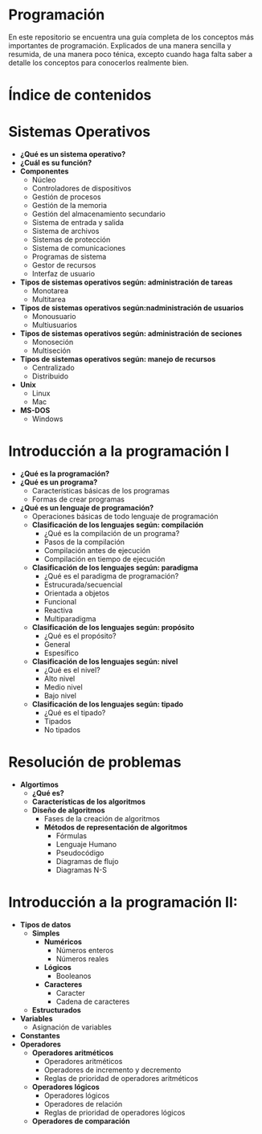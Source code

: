 # Programación

En este repositorio se encuentra una guía completa de los conceptos más importantes de programación. Explicados de una manera sencilla y resumida, de una manera poco ténica, excepto cuando haga falta saber a detalle los conceptos para conocerlos realmente bien. 

# Índice de contenidos 

# Sistemas Operativos
* **¿Qué es un sistema operativo?**
* **¿Cuál es su función?**
* **Componentes**
    * Núcleo
    * Controladores de dispositivos
    * Gestión de procesos
    * Gestión de la memoria
    * Gestión del almacenamiento secundario
    * Sistema de entrada y salida
    * Sistema de archivos
    * Sistemas de protección
    * Sistema de comunicaciones
    * Programas de sistema
    * Gestor de recursos
    * Interfaz de usuario
* **Tipos de sistemas operativos según: administración de tareas**
    * Monotarea
    * Multitarea
* **Tipos de sistemas operativos según:nadministración de usuarios**
    * Monousuario
    * Multiusuarios
* **Tipos de sistemas operativos según: administración de seciones**
    * Monoseción
    * Multiseción
* **Tipos de sistemas operativos según: manejo de recursos**
    * Centralizado
    * Distribuido
* **Unix**
    * Linux
    * Mac
* **MS-DOS**
    * Windows

# Introducción a la programación I
* **¿Qué es la programación?**
* **¿Qué es un programa?**
    * Características básicas de los programas
    * Formas de crear programas
* **¿Qué es un lenguaje de programación?**
    * Operaciones básicas de todo lenguaje de programación
    * **Clasificación de los lenguajes según: compilación**
        * ¿Qué es la compilación de un programa?
        * Pasos de la compilación
        * Compilación antes de ejecución
        * Compilación en tiempo de ejecución
    * **Clasificación de los lenguajes según: paradigma**
        * ¿Qué es el paradigma de programación?
        * Estrucurada/secuencial
        * Orientada a objetos
        * Funcional
        * Reactiva
        * Multiparadigma
    * **Clasificación de los lenguajes según: propósito**
        * ¿Qué es el propósito?
        * General
        * Espesífico
    * **Clasificación de los lenguajes según: nivel**
        * ¿Qué es el nivel?
        * Alto nivel
        * Medio nivel
        * Bajo nivel
    * **Clasificación de los lenguajes según: tipado**
        * ¿Qué es el tipado?
        * Tipados
        * No tipados

# Resolución de problemas
* **Algortimos**
    * **¿Qué es?**
    * **Características de los algoritmos**
    * **Diseño de algoritmos**
        * Fases de la creación de algoritmos
        * **Métodos de representación de algoritmos**
            * Fórmulas
            * Lenguaje Humano
            * Pseudocódigo
            * Diagramas de flujo
            * Diagramas N-S

# Introducción a la programación II:
* **Tipos de datos**
    * **Simples**
        * **Numéricos**
            * Números enteros
            * Números reales
        * **Lógicos**
            * Booleanos
        * **Caracteres**
            * Caracter
            * Cadena de caracteres
    * **Estructurados**
* **Variables**
    * Asignación de variables
* **Constantes**
* **Operadores**
    * **Operadores aritméticos**
        * Operadores aritméticos
        * Operadores de incremento y decremento
        * Reglas de prioridad de operadores aritméticos
    * **Operadores lógicos**
        * Operadores lógicos
        * Operadores de relación
        * Reglas de prioridad de operadores lógicos
    * **Operadores de comparación**